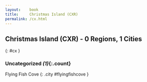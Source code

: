 ```yaml
---
layout:    book
title:     Christmas Island (CXR)
permalink: /cx.html
---
```


## Christmas Island (CXR) - 0 Regions, 1 Cities
{: #cx }





### Uncategorized _(1)_{:.count}


Flying Fish Cove  {: .city #flyingfishcove } <br>


 
